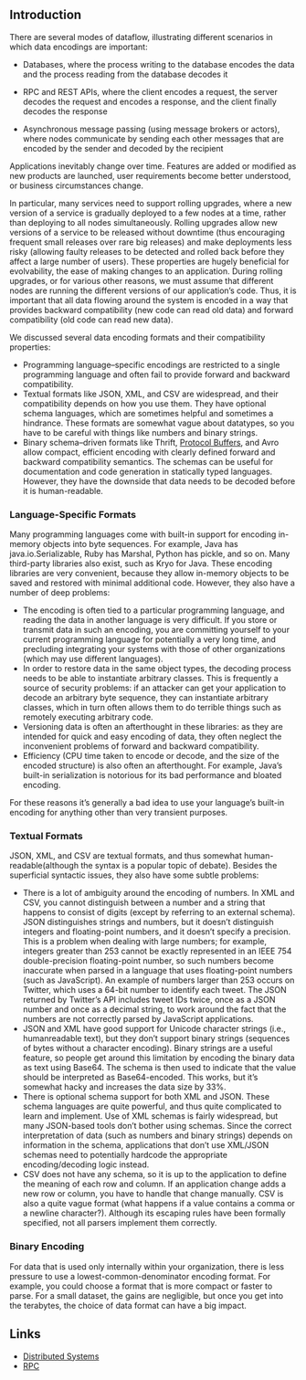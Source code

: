 ## Introduction

There are several modes of dataflow, illustrating different scenarios in which data encodings are important:

- Databases, where the process writing to the database encodes the data and the process reading from the database decodes it

- RPC and REST APIs, where the client encodes a request, the server decodes the request and encodes a response, and the client finally decodes the response
- Asynchronous message passing (using message brokers or actors), where nodes communicate by sending each other messages that are encoded by the sender and decoded by the recipient

Applications inevitably change over time.
Features are added or modified as new products are launched, user requirements become better understood, or business circumstances change.

In particular, many services need to support rolling upgrades, where a new version of a service is gradually deployed to a few nodes at a time, rather than deploying to all nodes simultaneously.
Rolling upgrades allow new versions of a service to be released without downtime (thus encouraging frequent small releases over rare big releases) and make deployments less risky
(allowing faulty releases to be detected and rolled back before they affect a large number of users).
These properties are hugely beneficial for evolvability, the ease of making changes to an application.
During rolling upgrades, or for various other reasons, we must assume that different nodes are running the different versions of our application’s code.
Thus, it is important that all data flowing around the system is encoded in a way that provides backward compatibility (new code can read old data) and forward compatibility (old code can read new data).

We discussed several data encoding formats and their compatibility properties:

- Programming language–specific encodings are restricted to a single programming language and often fail to provide forward and backward compatibility.
- Textual formats like JSON, XML, and CSV are widespread, and their compatibility depends on how you use them.
  They have optional schema languages, which are sometimes helpful and sometimes a hindrance.
  These formats are somewhat vague about datatypes, so you have to be careful with things like numbers and binary strings.
- Binary schema–driven formats like Thrift, [Protocol Buffers](/docs/CS/Distributed/RPC/ProtoBuf.md), and Avro allow compact, efficient encoding with clearly defined forward and backward compatibility semantics.
  The schemas can be useful for documentation and code generation in statically typed languages.
  However, they have the downside that data needs to be decoded before it is human-readable.




### Language-Specific Formats

Many programming languages come with built-in support for encoding in-memory objects into byte sequences. 
For example, Java has java.io.Serializable, Ruby has Marshal, Python has pickle, and so on. 
Many third-party libraries also exist, such as Kryo for Java.
These encoding libraries are very convenient, because they allow in-memory objects to be saved and restored with minimal additional code. 
However, they also have a number of deep problems:
- The encoding is often tied to a particular programming language, and reading the data in another language is very difficult. 
  If you store or transmit data in such an encoding, you are committing yourself to your current programming language for potentially a very long time, and precluding integrating your systems with those of other organizations (which may use different languages).
- In order to restore data in the same object types, the decoding process needs to be able to instantiate arbitrary classes. 
  This is frequently a source of security problems: if an attacker can get your application to decode an arbitrary byte sequence, they can instantiate arbitrary classes, which in turn often allows them to do terrible things such as remotely executing arbitrary code.
- Versioning data is often an afterthought in these libraries: as they are intended for quick and easy encoding of data, they often neglect the inconvenient problems of forward and backward compatibility.
- Efficiency (CPU time taken to encode or decode, and the size of the encoded structure) is also often an afterthought. 
  For example, Java’s built-in serialization is notorious for its bad performance and bloated encoding.
  

For these reasons it’s generally a bad idea to use your language’s built-in encoding for anything other than very transient purposes.

### Textual Formats

JSON, XML, and CSV are textual formats, and thus somewhat human-readable(although the syntax is a popular topic of debate).
Besides the superficial syntactic issues, they also have some subtle problems:

- There is a lot of ambiguity around the encoding of numbers.
  In XML and CSV, you cannot distinguish between a number and a string that happens to consist of digits (except by referring to an external schema).
  JSON distinguishes strings and numbers, but it doesn’t distinguish integers and floating-point numbers, and it doesn’t specify a precision.
  This is a problem when dealing with large numbers; for example, integers greater than 253 cannot be exactly represented in an IEEE 754 double-precision floating-point number, so such numbers become inaccurate when parsed in a language that uses floating-point numbers (such as JavaScript).
  An example of numbers larger than 253 occurs on Twitter, which uses a 64-bit number to identify each tweet.
  The JSON returned by Twitter’s API includes tweet IDs twice, once as a JSON number and once as a decimal string, to work around the fact that the numbers are not correctly parsed by JavaScript applications.
- JSON and XML have good support for Unicode character strings (i.e., humanreadable text), but they don’t support binary strings (sequences of bytes without a character encoding).
  Binary strings are a useful feature, so people get around this limitation by encoding the binary data as text using Base64.
  The schema is then used to indicate that the value should be interpreted as Base64-encoded.
  This works, but it’s somewhat hacky and increases the data size by 33%.
- There is optional schema support for both XML and JSON.
  These schema languages are quite powerful, and thus quite complicated to learn and implement.
  Use of XML schemas is fairly widespread, but many JSON-based tools don’t bother using schemas.
  Since the correct interpretation of data (such as numbers and binary strings) depends on information in the schema, applications that don’t use XML/JSON schemas need to potentially hardcode the appropriate encoding/decoding logic instead.
- CSV does not have any schema, so it is up to the application to define the meaning of each row and column.
  If an application change adds a new row or column, you have to handle that change manually.
  CSV is also a quite vague format (what happens if a value contains a comma or a newline character?).
  Although its escaping rules have been formally specified, not all parsers implement them correctly.


### Binary Encoding

For data that is used only internally within your organization, there is less pressure to use a lowest-common-denominator encoding format.
For example, you could choose a format that is more compact or faster to parse. 
For a small dataset, the gains are negligible, but once you get into the terabytes, the choice of data format can have a big impact.














## Links

- [Distributed Systems](/docs/CS/Distributed/Distributed_Systems.md)
- [RPC](/docs/CS/Distributed/RPC/RPC.md)